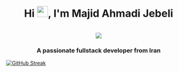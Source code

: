 <h1 align="center">Hi <img src="https://raw.githubusercontent.com/iampavangandhi/iampavangandhi/master/gifs/Hi.gif" width="30px">, I'm Majid Ahmadi Jebeli</h1>
 <p align="center"><br/>
   <a href="https://www.linkedin.com/in/majid-ahmadi-dev/">
    <img src="https://img.shields.io/badge/linkedin-majid--ahmadi--dev-blue">
  </a>
</p>

<h3 align="center">A passionate fullstack developer from Iran</h3>

[![GitHub Streak](https://streak-stats.demolab.com?user=majidahmadi&theme=highcontrast)](https://git.io/streak-stats)
